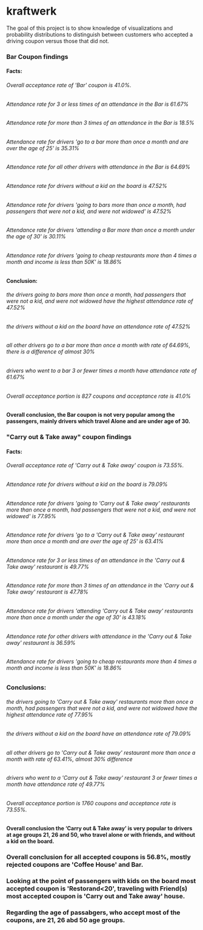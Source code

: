 # kraftwerk
The goal of this project is to show knowledge of visualizations and probability distributions to distinguish between customers who accepted a driving coupon versus those that did not.

### Bar Coupon findings

#### Facts:
###### Overall acceptance rate of 'Bar' coupon is 41.0%.
###### Attendance rate for 3 or less times of an attendance in the Bar is 61.67%
###### Attendance rate for more than 3 times of an attendance in the Bar is 18.5%
###### Attendance rate for drivers 'go to a bar more than once a month and are over the age of 25' is 35.31%
###### Attendance rate for all other drivers with attendance in the Bar is 64.69%
###### Attendance rate for drivers without a kid on the board is 47.52%
###### Attendance rate for drivers 'going to bars more than once a month, had passengers that were not a kid, and were not widowed' is 47.52%
###### Attendance rate for drivers 'attending a Bar more than once a month under the age of 30' is 30.11%
###### Attendance rate for drivers 'going to cheap restaurants more than 4 times a month and income is less than 50K' is 18.86%

#### Conclusion: 
###### the drivers going to bars more than once a month, had passengers that were not a kid, and were not widowed have the highest attendance rate of 47.52%
###### the drivers without a kid on the board have an attendance rate of 47.52%
###### all other drivers go to a bar more than once a month with rate of 64.69%, there is a difference of almost 30%
###### drivers who went to a bar 3 or fewer times a month have attendance rate of 61.67%
###### Overall acceptance portion is 827 coupons and acceptance rate is 41.0%

#### Overall conclusion, the Bar coupon is not very popular among the passengers, mainly drivers which travel Alone and are under age of 30.

### "Carry out & Take away" coupon findings

#### Facts:

###### Overall acceptance rate of 'Carry out & Take away' coupon is 73.55%.

###### Attendance rate for drivers without a kid on the board is 79.09%
###### Attendance rate for drivers 'going to 'Carry out & Take away' restaurants more than once a month, had passengers that were not a kid, and were not widowed' is 77.95%
###### Attendance rate for drivers 'go to a 'Carry out & Take away' restaurant more than once a month and are over the age of 25' is 63.41%

###### Attendance rate for 3 or less times of an attendance in the 'Carry out & Take away' restaurant is 49.77%
###### Attendance rate for more than 3 times of an attendance in the 'Carry out & Take away' restaurant  is 47.78%
###### Attendance rate for drivers 'attending 'Carry out & Take away' restaurants more than once a month under the age of 30' is 43.18%
###### Attendance rate for other drivers with attendance in the 'Carry out & Take away' restaurant is 36.59%

###### Attendance rate for drivers 'going to cheap restaurants more than 4 times a month and income is less than 50K' is 18.86%

### Conclusions:
###### the drivers going to 'Carry out & Take away' restaurants more than once a month, had passengers that were not a kid, and were not widowed have the highest attendance rate of 77.95%
###### the drivers without a kid on the board have an attendance rate of 79.09%
###### all other drivers go to 'Carry out & Take away' restaurant more than once a month with rate of 63.41%, almost 30% difference
###### drivers who went to a 'Carry out & Take away' restaurant 3 or fewer times a month have attendance rate of 49.77%
###### Overall acceptance portion is 1760 coupons and acceptance rate is 73.55%.

#### Overall conclusion the ‘Carry out & Take away’ is very popular to drivers at age groups 21, 26 and 50, who travel alone or with friends, and without a kid on the board.

### Overall conclusion for all accepted coupons is 56.8%, mostly rejected coupons are 'Coffee House' and Bar.
### Looking at the point of passengers with kids on the board most accepted coupon is 'Restorand<20', traveling with Friend(s) most accepted coupon is 'Carry out and Take away' house.
### Regarding the age of passabgers, who accept most of the coupons, are 21, 26 abd 50 age groups.
